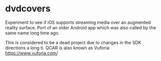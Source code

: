 # dvdcovers
Experiment to see if iOS supports streaming media over an augmented reality surface. Port of an older Android app which was also called by the same name long time ago.

This is considered to be a dead project due to changes in the SDK directions a long ti. QCAR is also known as Vuforia: https://www.vuforia.com/
